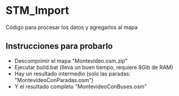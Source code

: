 # STM_Import

Código para procesar los datos y agregarlos al mapa

## Instrucciones para probarlo
* Descomprimir el mapa "Montevideo.osm.zip"
* Ejecutar build.bat (lleva un buen tiempo, requiere 8Gib de RAM)
* Hay un resultado intermedio (solo las paradas: "MontevideoConParadas.osm")
* Y el resultado completo "MontevideoConBuses.osm"
